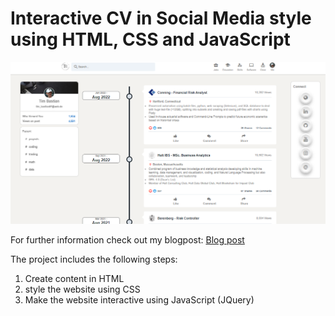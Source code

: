 # Interactive CV in Social Media style using HTML, CSS and JavaScript

<img src="cv.PNG?raw=true"/>

For further information check out my blogpost: [Blog post](https://timlearns.com/create-online-cv/)

The project includes the following steps:

1) Create content in HTML
2) style the website using CSS
3) Make the website interactive using JavaScript (JQuery)

